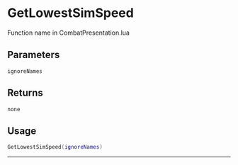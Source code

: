 # GetLowestSimSpeed
Function name in CombatPresentation.lua
## Parameters
`ignoreNames`
## Returns
`none`
## Usage
```lua
GetLowestSimSpeed(ignoreNames)
```
---

